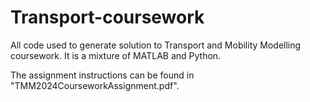 # Transport-coursework

All code used to generate solution to Transport and Mobility Modelling coursework.
It is a mixture of MATLAB and Python.

The assignment instructions can be found in "TMM2024CourseworkAssignment.pdf".
